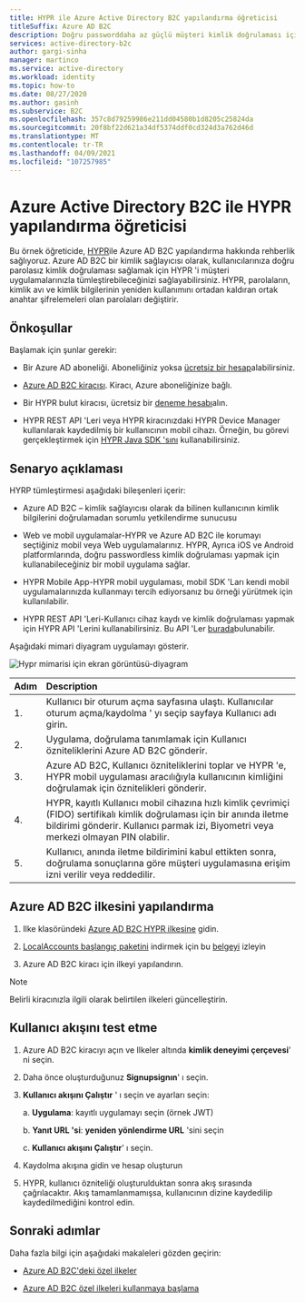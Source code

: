 ```yaml
---
title: HYPR ile Azure Active Directory B2C yapılandırma öğreticisi
titleSuffix: Azure AD B2C
description: Doğru passworddaha az güçlü müşteri kimlik doğrulaması için Hypr ile Azure Active Directory B2C yapılandırma öğreticisi
services: active-directory-b2c
author: gargi-sinha
manager: martinco
ms.service: active-directory
ms.workload: identity
ms.topic: how-to
ms.date: 08/27/2020
ms.author: gasinh
ms.subservice: B2C
ms.openlocfilehash: 357c8d79259986e211dd04580b1d8205c25824da
ms.sourcegitcommit: 20f8bf22d621a34df5374ddf0cd324d3a762d46d
ms.translationtype: MT
ms.contentlocale: tr-TR
ms.lasthandoff: 04/09/2021
ms.locfileid: "107257985"
---
```

# <a name="tutorial-for-configuring-hypr-with-azure-active-directory-b2c"></a>Azure Active Directory B2C ile HYPR yapılandırma öğreticisi

Bu örnek öğreticide, [HYPR](https://get.hypr.com)ile Azure AD B2C yapılandırma hakkında rehberlik sağlıyoruz. Azure AD B2C bir kimlik sağlayıcısı olarak, kullanıcılarınıza doğru parolasız kimlik doğrulaması sağlamak için HYPR 'i müşteri uygulamalarınızla tümleştirebileceğinizi sağlayabilirsiniz. HYPR, parolaların, kimlik avı ve kimlik bilgilerinin yeniden kullanımını ortadan kaldıran ortak anahtar şifrelemeleri olan parolaları değiştirir.

## <a name="prerequisites"></a>Önkoşullar

Başlamak için şunlar gerekir:

- Bir Azure AD aboneliği. Aboneliğiniz yoksa [ücretsiz bir hesap](https://azure.microsoft.com/free/)alabilirsiniz.

- [Azure AD B2C kiracısı](./tutorial-create-tenant.md). Kiracı, Azure aboneliğinize bağlı.

- Bir HYPR bulut kiracısı, ücretsiz bir [deneme hesabı](https://get.hypr.com/free-trial)alın.

- HYPR REST API 'Leri veya HYPR kiracınızdaki HYPR Device Manager kullanılarak kaydedilmiş bir kullanıcının mobil cihazı. Örneğin, bu görevi gerçekleştirmek için [HYPR Java SDK 'sını](https://docs.hypr.com/integratinghypr/docs/hypr-java-web-sdk) kullanabilirsiniz.

## <a name="scenario-description"></a>Senaryo açıklaması

HYRP tümleştirmesi aşağıdaki bileşenleri içerir:

- Azure AD B2C – kimlik sağlayıcısı olarak da bilinen kullanıcının kimlik bilgilerini doğrulamadan sorumlu yetkilendirme sunucusu

- Web ve mobil uygulamalar-HYPR ve Azure AD B2C ile korumayı seçtiğiniz mobil veya Web uygulamalarınız. HYPR, Ayrıca iOS ve Android platformlarında, doğru passwordless kimlik doğrulaması yapmak için kullanabileceğiniz bir mobil uygulama sağlar.

- HYPR Mobile App-HYPR mobil uygulaması, mobil SDK 'Ları kendi mobil uygulamalarınızda kullanmayı tercih ediyorsanız bu örneği yürütmek için kullanılabilir.

- HYPR REST API 'Leri-Kullanıcı cihaz kaydı ve kimlik doğrulaması yapmak için HYPR API 'Lerini kullanabilirsiniz. Bu API 'Ler [burada](https://apidocs.hypr.com)bulunabilir.

Aşağıdaki mimari diyagram uygulamayı gösterir.

![Hypr mimarisi için ekran görüntüsü-diyagram](media/partner-hypr/hypr-architecture-diagram.png)

|Adım | Description |
|:-----| :-----------|
| 1. | Kullanıcı bir oturum açma sayfasına ulaştı. Kullanıcılar oturum açma/kaydolma ' yı seçip sayfaya Kullanıcı adı girin.
| 2. | Uygulama, doğrulama tanımlamak için Kullanıcı özniteliklerini Azure AD B2C gönderir.
| 3. | Azure AD B2C, Kullanıcı özniteliklerini toplar ve HYPR 'e, HYPR mobil uygulaması aracılığıyla kullanıcının kimliğini doğrulamak için öznitelikleri gönderir.
| 4. | HYPR, kayıtlı Kullanıcı mobil cihazına hızlı kimlik çevrimiçi (FIDO) sertifikalı kimlik doğrulaması için bir anında iletme bildirimi gönderir. Kullanıcı parmak izi, Biyometri veya merkezi olmayan PIN olabilir.  
| 5. | Kullanıcı, anında iletme bildirimini kabul ettikten sonra, doğrulama sonuçlarına göre müşteri uygulamasına erişim izni verilir veya reddedilir.

## <a name="configure-the-azure-ad-b2c-policy"></a>Azure AD B2C ilkesini yapılandırma

1. Ilke klasöründeki [Azure AD B2C HYPR ilkesine](https://github.com/HYPR-Corp-Public/Azure-AD-B2C-HYPR-Sample/tree/master/policy) gidin.

2. [LocalAccounts başlangıç paketini](https://github.com/Azure-Samples/active-directory-b2c-custom-policy-starterpack/tree/master/LocalAccounts) indirmek için bu [belgeyi](tutorial-create-user-flows.md?pivots=b2c-custom-policy#custom-policy-starter-pack) izleyin

3. Azure AD B2C kiracı için ilkeyi yapılandırın.

>[!NOTE]
>Belirli kiracınızla ilgili olarak belirtilen ilkeleri güncelleştirin.

## <a name="test-the-user-flow"></a>Kullanıcı akışını test etme

1. Azure AD B2C kiracıyı açın ve Ilkeler altında **kimlik deneyimi çerçevesi**' ni seçin.

2. Daha önce oluşturduğunuz **Signupsignın**' ı seçin.

3. **Kullanıcı akışını Çalıştır** ' ı seçin ve ayarları seçin:

   a. **Uygulama**: kayıtlı uygulamayı seçin (örnek JWT)

   b. **Yanıt URL 'si**: **yeniden yönlendirme URL** 'sini seçin

   c. **Kullanıcı akışını Çalıştır**' ı seçin.

4. Kaydolma akışına gidin ve hesap oluşturun

5. HYPR, kullanıcı özniteliği oluşturulduktan sonra akış sırasında çağrılacaktır. Akış tamamlanmamışsa, kullanıcının dizine kaydedilip kaydedilmediğini kontrol edin.

## <a name="next-steps"></a>Sonraki adımlar

Daha fazla bilgi için aşağıdaki makaleleri gözden geçirin:

- [Azure AD B2C'deki özel ilkeler](./custom-policy-overview.md)

- [Azure AD B2C özel ilkeleri kullanmaya başlama](tutorial-create-user-flows.md?pivots=b2c-custom-policy)
